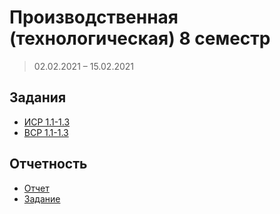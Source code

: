 # Производственная (технологическая) 8 семестр
> 02.02.2021 – 15.02.2021

## Задания
+ [ИСР 1.1-1.3]()
+ [ВСР 1.1-1.3]()

## Отчетность
+ [Отчет]()
+ [Задание]()
